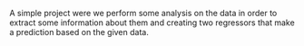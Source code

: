 A simple project were we perform some analysis on the data in order to extract some information about them and creating two regressors that make a prediction based on the given data.

